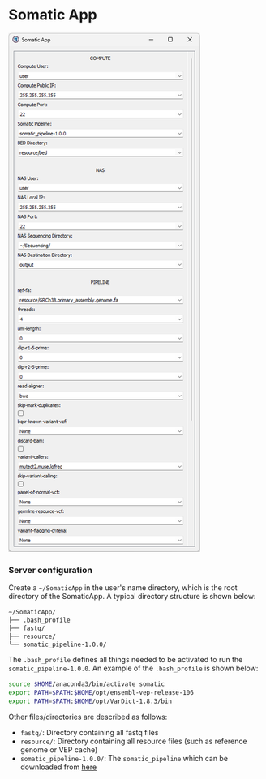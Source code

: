 # Somatic App

![Somatic App](./doc/screenshot.png)

### Server configuration

Create a `~/SomaticApp` in the user's name directory, which is the root directory of the SomaticApp.
A typical directory structure is shown below:

```
~/SomaticApp/
├── .bash_profile
├── fastq/
├── resource/
└── somatic_pipeline-1.0.0/
```

The `.bash_profile` defines all things needed to be activated to run the `somatic_pipeline-1.0.0`.
An example of the `.bash_profile` is shown below:

```bash
source $HOME/anaconda3/bin/activate somatic
export PATH=$PATH:$HOME/opt/ensembl-vep-release-106
export PATH=$PATH:$HOME/opt/VarDict-1.8.3/bin
```

Other files/directories are described as follows:

- `fastq/`: Directory containing all fastq files
- `resource/`: Directory containing all resource files (such as reference genome or VEP cache)
- `somatic_pipeline-1.0.0/`: The `somatic_pipeline` which can be downloaded from [here](https://github.com/linyc74/somatic_pipeline/releases)
